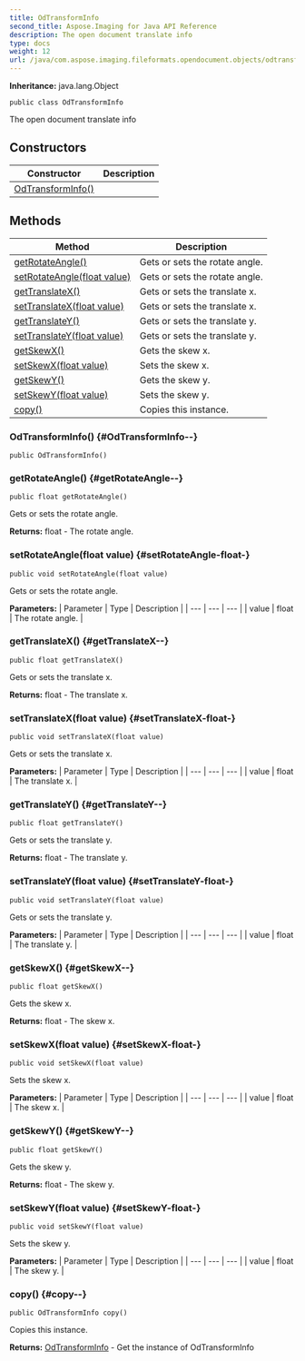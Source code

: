 ```yaml
---
title: OdTransformInfo
second_title: Aspose.Imaging for Java API Reference
description: The open document translate info
type: docs
weight: 12
url: /java/com.aspose.imaging.fileformats.opendocument.objects/odtransforminfo/
---
```

**Inheritance:**
java.lang.Object
```
public class OdTransformInfo
```

The open document translate info
## Constructors

| Constructor | Description |
| --- | --- |
| [OdTransformInfo()](#OdTransformInfo--) |  |
## Methods

| Method | Description |
| --- | --- |
| [getRotateAngle()](#getRotateAngle--) | Gets or sets the rotate angle. |
| [setRotateAngle(float value)](#setRotateAngle-float-) | Gets or sets the rotate angle. |
| [getTranslateX()](#getTranslateX--) | Gets or sets the translate x. |
| [setTranslateX(float value)](#setTranslateX-float-) | Gets or sets the translate x. |
| [getTranslateY()](#getTranslateY--) | Gets or sets the translate y. |
| [setTranslateY(float value)](#setTranslateY-float-) | Gets or sets the translate y. |
| [getSkewX()](#getSkewX--) | Gets the skew x. |
| [setSkewX(float value)](#setSkewX-float-) | Sets the skew x. |
| [getSkewY()](#getSkewY--) | Gets the skew y. |
| [setSkewY(float value)](#setSkewY-float-) | Sets the skew y. |
| [copy()](#copy--) | Copies this instance. |
### OdTransformInfo() {#OdTransformInfo--}
```
public OdTransformInfo()
```


### getRotateAngle() {#getRotateAngle--}
```
public float getRotateAngle()
```


Gets or sets the rotate angle.

**Returns:**
float - The rotate angle.
### setRotateAngle(float value) {#setRotateAngle-float-}
```
public void setRotateAngle(float value)
```


Gets or sets the rotate angle.

**Parameters:**
| Parameter | Type | Description |
| --- | --- | --- |
| value | float | The rotate angle. |

### getTranslateX() {#getTranslateX--}
```
public float getTranslateX()
```


Gets or sets the translate x.

**Returns:**
float - The translate x.
### setTranslateX(float value) {#setTranslateX-float-}
```
public void setTranslateX(float value)
```


Gets or sets the translate x.

**Parameters:**
| Parameter | Type | Description |
| --- | --- | --- |
| value | float | The translate x. |

### getTranslateY() {#getTranslateY--}
```
public float getTranslateY()
```


Gets or sets the translate y.

**Returns:**
float - The translate y.
### setTranslateY(float value) {#setTranslateY-float-}
```
public void setTranslateY(float value)
```


Gets or sets the translate y.

**Parameters:**
| Parameter | Type | Description |
| --- | --- | --- |
| value | float | The translate y. |

### getSkewX() {#getSkewX--}
```
public float getSkewX()
```


Gets the skew x.

**Returns:**
float - The skew x.
### setSkewX(float value) {#setSkewX-float-}
```
public void setSkewX(float value)
```


Sets the skew x.

**Parameters:**
| Parameter | Type | Description |
| --- | --- | --- |
| value | float | The skew x. |

### getSkewY() {#getSkewY--}
```
public float getSkewY()
```


Gets the skew y.

**Returns:**
float - The skew y.
### setSkewY(float value) {#setSkewY-float-}
```
public void setSkewY(float value)
```


Sets the skew y.

**Parameters:**
| Parameter | Type | Description |
| --- | --- | --- |
| value | float | The skew y. |

### copy() {#copy--}
```
public OdTransformInfo copy()
```


Copies this instance.

**Returns:**
[OdTransformInfo](../../com.aspose.imaging.fileformats.opendocument.objects/odtransforminfo) - Get the instance of OdTransformInfo
